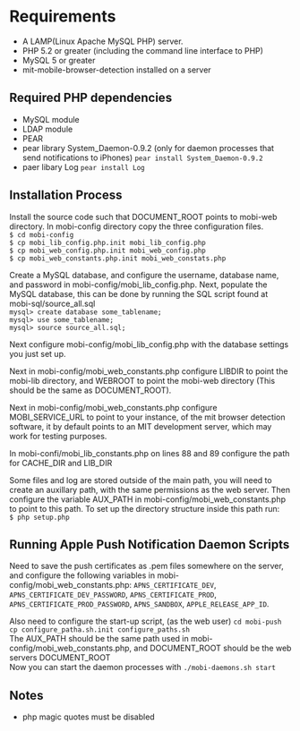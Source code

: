 # Requirements
* A LAMP(Linux Apache MySQL PHP) server.
* PHP 5.2 or greater (including the command line interface to PHP)
* MySQL 5 or greater
* mit-mobile-browser-detection installed on a server

## Required PHP dependencies
* MySQL module
* LDAP module
* PEAR
* pear library System_Daemon-0.9.2 (only for daemon processes that send notifications to iPhones)
``pear install System_Daemon-0.9.2``
* paer libary Log
``pear install Log``


## Installation Process
Install the source code such that DOCUMENT\_ROOT points to mobi-web directory. In mobi-config directory copy the three configuration files.  
``$ cd mobi-config``  
``$ cp mobi_lib_config.php.init mobi_lib_config.php``  
``$ cp mobi_web_config.php.init mobi_web_config.php``  
``$ cp mobi_web_constants.php.init mobi_web_constats.php``  

Create a MySQL database, and configure the username, database name, and password in
mobi\-config/mobi\_lib\_config.php. Next, populate the MySQL database, this can be done by running the SQL script found at mobi-sql/source\_all.sql  
``mysql> create database some_tablename;``  
``mysql> use some_tablename;``  
``mysql> source source_all.sql;``  

Next configure mobi-config/mobi\_lib\_config.php with the database settings you just set up.

Next in mobi-config/mobi\_web\_constants.php configure LIBDIR to point the mobi-lib directory, and WEBROOT to point the mobi-web directory (This should be the same as DOCUMENT\_ROOT).

Next in mobi-config/mobi\_web\_constants.php configure MOBI\_SERVICE\_URL to point to your instance, of the mit browser detection software, it by default points to an MIT development server, which may work for testing purposes.

In mobi-confi/mobi\_lib\_constants.php on lines 88 and 89 configure the path for CACHE_DIR and LIB\_DIR

Some files and log are stored outside of the main path, you will need to create an auxillary path, with the same permissions as the web server.  Then configure the variable AUX_PATH in mobi-config/mobi_web_constants.php to point to this path.  To set up the directory structure inside this path run:  
``$ php setup.php``

## Running Apple Push Notification Daemon Scripts
Need to save the push certificates as .pem files somewhere on the server, and configure the following variables in mobi-config/mobi\_web\_constants.php: ``APNS_CERTIFICATE_DEV``, ``APNS_CERTIFICATE_DEV_PASSWORD``, ``APNS_CERTIFICATE_PROD``, ``APNS_CERTIFICATE_PROD_PASSWORD``, ``APNS_SANDBOX``, ``APPLE_RELEASE_APP_ID``.

Also need to configure the start-up script, (as the web user)
``cd mobi-push``
``cp configure_patha.sh.init configure_paths.sh``  
The AUX\_PATH should be the same path used in mobi-config/mobi\_web\_constants.php, and DOCUMENT\_ROOT should be the web servers DOCUMENT\_ROOT    
Now you can start the daemon processes with
``./mobi-daemons.sh start``

## Notes
* php magic quotes must be disabled